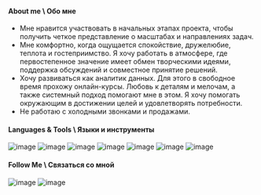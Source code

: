 #### About me \ Обо мне
-	Мне нравится участвовать в начальных этапах проекта, чтобы получить четкое представление о масштабах и направлениях задач.
-	Мне комфортно, когда ощущается спокойствие, дружелюбие, теплота и гостеприимство. Я хочу работать в атмосфере, где первостепенное значение имеет обмен творческими идеями, поддержка обсуждений и совместное принятие решений.
-	Хочу развиваться как аналитик данных. Для этого в свободное время прохожу онлайн-курсы. Любовь к деталям и мелочам, а также системный подход помогают мне в этом. Я хочу помогать окружающим в достижении целей и удовлетворять потребности.
-	Не работаю с холодными звонками и продажами.

#### Languages & Tools \ Языки и инструменты
![image](https://github.com/OlgaAvd/OlgaAvd/assets/172474443/053013f9-d795-40bb-aaac-a57d6637a40a)
![image](https://github.com/OlgaAvd/OlgaAvd/assets/172474443/2c0a61ef-f217-4a20-92db-6b8190ad66bd)
![image](https://github.com/OlgaAvd/OlgaAvd/assets/172474443/0b0282b4-5b4f-42b6-980a-549f36b4aabf)
![image](https://github.com/OlgaAvd/OlgaAvd/assets/172474443/dedbdc4a-c94f-4695-b81f-debc0948e05f)
![image](https://github.com/OlgaAvd/OlgaAvd/assets/172474443/cb23e54a-ca3b-4f63-a21c-141bcdc32df7)
![image](https://github.com/OlgaAvd/OlgaAvd/assets/172474443/e06ea3e5-08f7-4093-87b7-7855f559901c)
![image](https://github.com/OlgaAvd/OlgaAvd/assets/172474443/9d91f573-4576-4626-af9b-53bfbf180220)

#### Follow Me \ Связаться со мной
![image](https://github.com/OlgaAvd/OlgaAvd/assets/172474443/6dab312e-d34f-4023-afc8-c083811af738)
![image](https://github.com/OlgaAvd/OlgaAvd/assets/172474443/d2fc604f-ce37-4c29-a066-088e06ed62c9)
